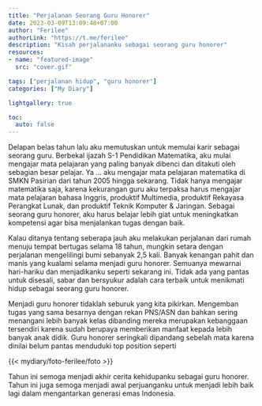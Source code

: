 ```yaml
---
title: "Perjalanan Seorang Guru Honorer"
date: 2023-03-09T13:09:48+07:00
author: "Ferilee"
authorLink: "https://t.me/ferilee"
description: "Kisah perjalananku sebagai seorang guru honorer"
resources:
- name: "featured-image"
  src: "cover.gif"

tags: ["perjalanan hidup", "guru honorer"]
categories: ["My Diary"]

lightgallery: true

toc:
  auto: false
---
```

Delapan belas tahun lalu aku memutuskan untuk memulai karir sebagai seorang guru. Berbekal ijazah S-1 Pendidikan Matematika, aku mulai mengajar mata pelajaran yang paling banyak dibenci dan ditakuti oleh sebagian besar pelajar. Ya ... aku mengajar mata pelajaran matematika di SMKN Pasirian dari tahun 2005 hingga sekarang. Tidak hanya mengajar matematika saja, karena kekurangan guru aku terpaksa harus mengajar mata pelajaran bahasa Inggris, produktif Multimedia, produktif Rekayasa Perangkat Lunak, dan produktif Teknik Komputer & Jaringan. Sebagai seorang guru honorer, aku harus belajar lebih giat untuk meningkatkan kompetensi agar bisa menjalankan tugas dengan baik.

Kalau ditanya tentang seberapa jauh aku melakukan perjalanan dari rumah menuju tempat bertugas selama 18 tahun, mungkin setara dengan perjalanan mengelilingi bumi sebanyak 2,5 kali. Banyak kenangan pahit dan manis yang kualami selama menjadi guru honorer. Semuanya mewarnai hari-hariku dan menjadikanku seperti sekarang ini. Tidak ada yang pantas untuk disesali, sabar dan bersyukur adalah cara terbaik untuk menikmati hidup sebagai seorang guru honorer.

Menjadi guru honorer tidaklah seburuk yang kita pikirkan. Mengemban tugas yang sama besarnya dengan rekan PNS/ASN dan bahkan sering menangani lebih banyak kelas dibanding mereka merupakan kebanggaan tersendiri karena sudah berupaya memberikan manfaat kepada lebih banyak anak didik. Guru honorer seringkali dipandang sebelah mata karena dinilai belum pantas menduduki top position seperti 

{{< mydiary/foto-ferilee/foto >}}

Tahun ini semoga menjadi akhir cerita kehidupanku sebagai guru honorer. Tahun ini juga semoga menjadi awal perjuanganku untuk menjadi lebih baik lagi dalam mengantarkan generasi emas Indonesia.
